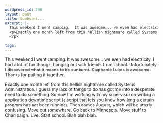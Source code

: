 ```yaml
--- 
wordpress_id: 398
layout: post
title: Sunburnt...
excerpt: |-
  This weekend I went camping.  It was awesome... we even had electricity.  I had a lot of fun though, hanging out with friends from school.  Unfortunately I discovered what it means to be sunburnt.  Stephanie Lukas is awesome.  Thanks for putting it together.
  <p>Exactly one month left from this hellish nightmare called Systems Administration.  I guess my lack of things to do has got me into a desperate need to do something.  So now I'm working with my supervisor on writing a application downtime script (a script that lets you know how long a certain program has not been running).  Then comes August, which will be utterly confusing.  Move out somewhere.  Go back to Minnesota.  Move stuff to Champaign.  Live.  Start school.  Blah blah blah.
  </p>

tags: 
---
```


This weekend I went camping.  It was awesome... we even had electricity.  I had a lot of fun though, hanging out with friends from school.  Unfortunately I discovered what it means to be sunburnt.  Stephanie Lukas is awesome.  Thanks for putting it together.
<p>Exactly one month left from this hellish nightmare called Systems Administration.  I guess my lack of things to do has got me into a desperate need to do something.  So now I'm working with my supervisor on writing a application downtime script (a script that lets you know how long a certain program has not been running).  Then comes August, which will be utterly confusing.  Move out somewhere.  Go back to Minnesota.  Move stuff to Champaign.  Live.  Start school.  Blah blah blah.
</p>
